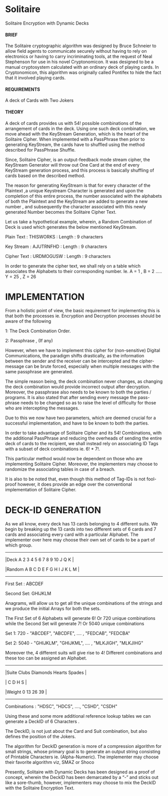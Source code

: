 # Solitaire #
Solitaire Encryption with Dynamic Decks

<h4> BRIEF </h4>
<p>The Solitaire cryptographic algorithm was designed by Bruce Schneier to allow field agents to communicate securely without having to rely on electronics or having to carry incriminating tools, at the request of Neal Stephenson for use in his novel Cryptonomicon. It was designed to be a manual cryptosystem calculated with an ordinary deck of playing cards. In Cryptonomicon, this algorithm was originally called Pontifex to hide the fact that it involved playing cards.</p>

<h4>REQUIREMENTS</h4>
<p>A deck of Cards with Two Jokers</p>

<h4>THEORY</h4>
A deck of cards provides us with 54! possible combinations of the arrangement of cards in the deck. Using one such deck combination, we move ahead with the KeyStream Generation, which is the heart of the Solitaire Cipher. When implemented with a PassPhrase then prior to generating KeyStream, the cards have to shuffled using the method described for PassPhrase Shuffle.

Since, Solitaire Cipher, is an output-feedback mode stream cipher, the KeyStream Generator will throw out One Card at the end of every KeyStream generation process, and this process is basically shuffling of cards based on the described method. 

The reason for generating KeyStream is that for every character of the Plaintext ,a unique Keystream Character is generated and upon the completion of this entire process, the number associated with the alphabets of both the Plaintext and the KeyStream are added to generate a new number , and subsequently the character associated with this newly generated Number becomes the Solitaire Cipher Text.

Let us take a hypothetical example, wherein, a Random Combination of Deck is used which generates the below mentioned KeyStream.

Plain Text 	: THISWORKS	: Length : 9 characters

Key Stream	: AJUTRNFHD	: Length : 9 characters

Cipher Text	: URDMOGUSW	: Length : 9 characters

In order to generate the cipher text, we shall rely on a table which associates the Alphabets to their corresponding number. Ie. A = 1 , B = 2 ….. Y = 25 , Z = 26

# IMPLEMENTATION
From a holistic point of view, the basic requirement for implementing this is that both the processes ie. Encryption and Decryption processes should be aware of the following 

1: The Deck Combination Order.

2: Passphrase , (If any)

However, when we have to implement this cipher for (non-sensitive) Digital Communications, the paradigm shifts drastically, as the information between the sender and the receiver can be intercepted and the cipher-message can be brute forced, especially when multiple messages with the same passphrase are generated.

The simple reason being, the deck combination never changes, as changing the deck combination would provide incorrect output after decryption. Moreover, the passphrase also needs to be known to both the parties / programs. It is also stated that after sending every message the pass-phrase needs to be changed so as to raise the level of difficulty for those who are intercepting the messages.

Due to this we now have two parameters, which are deemed crucial for a successful implementation, and have to be known to both the parties. 

In order to take advantage of Solitaire Cipher and its 54! Combinations, with the additional PassPhrase and reducing the overheads of sending the entire deck of cards to the recipient, we shall instead rely on associating ID Tags with a subset of deck combinations ie. 6! * 7!. 

This particular method would now be dependent on those who are implementing Solitaire Cipher. Moreover, the implementers may choose to randomize the associating tables in case of a breach.

It is also to be noted that, even though this method of Tag-IDs is not fool-proof however, it does provide an edge over the conventional implementation of Solitaire Cipher. 

# DECK-ID GENERATION
As we all know, every deck has 13 cards belonging to 4 different suits. We begin by breaking up the 13 cards into two different sets of 6 cards and 7 cards and associating every card with a particular Alphabet. The implementer over here may choose their own set of cards to be a part of which group. 

______________________________________

|Deck    A	2	3	4	5	6	7	8	9	10 J Q K |

|Random  A	B	C	D	E	F	G	H	I  J K L M |

______________________________________

First Set : ABCDEF

Second Set: GHIJKLM

Anagrams, will allow us to get all the unique combinations of the strings and we produce the initial Arrays for both the sets.

The First Set of 6 Alphabets will generate 6! Or 720 unique combinations while the Second Set will generate 7! Or 5040 unique combinations

Set 1: 720 - "ABCDEF", "ABCDFE", .... , "FEDCAB", "FEDCBA"

Set 2: 5040 - "GHIJKLM", "GHIJKML",  …. , "MLKJIGH", "MLKJIHG"

Moreover the, 4 different suits will give rise to 4! Different combinations and these too can be assigned an Alphabet. 

________________________________________

|Suite  Clubs Diamonds  Hearts  Spades |

|       C	    D	        H	      S      |

|Weight 0     13        26      39     |

________________________________________

Combinations : "HDSC", "HDCS", …., "CSHD", "CSDH"

Using these and some more additional reference lookup tables we can generate a DeckID of 6 Characters .

The DeckID, is not just about the Card and Suit combination, but also defines the position of the Jokers. 

The algorithm for DeckID generation is more of a compression algorithm for small strings, whose primary goal is to generate an output string consisting of Printable Characters ie. (Alpha-Numeric). The implementer may choose their favorite algorithm viz, SMAZ or Shoco 

Presently, Solitaire with Dynamic Decks has been designed as a proof of concept, wherein the DeckID has been demarcated by a “-” and sticks out like a sore-thumb, however, implementers may choose to mix the DeckID with the Solitaire Encryption Text.

